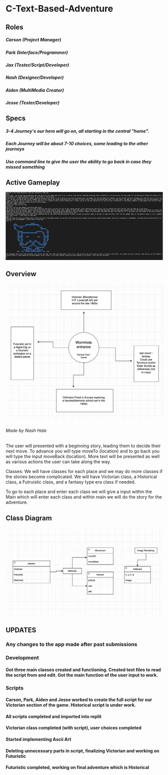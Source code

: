 # C-Text-Based-Adventure

## Roles 

##### Carson (Project Manager)

##### Park (Interface/Programmer)

##### Jax (Tester/Script/Developer)

##### Nash (Designer/Developer)

##### Aiden (MultiMedia Creator)

##### Jesse (Tester/Developer)

## Specs

##### 3-4 Journey's our hero will go on, all starting in the central "home". 

##### Each Journey will be about 7-10 choices, some leading to the other journeys

##### Use command line to give the user the ability to go back in case they missed something

## Active Gameplay

![gameplay](https://github.com/DaCandyCorn/C-Text-Based-Adventure/blob/main/images/textBasedAdvRunning.png)

## Overview

![overview](https://github.com/DaCandyCorn/C-Text-Based-Adventure/blob/main/images/overview1stDraft.png)

###### Made by Nash Hale

The user will presented with a beginning story, leading them to decide their next move. To advance you will type moveTo (location) and to go back you will type the input moveBack (location). More text will be presented as well as various actions the user can take along the way.

Classes: We will have classes for each place and we may do more classes if the stories become complicated. We will have Victorian class, a Historical class, a Futruistic class, and a fantasy type era class if needed. 

To go to each place and enter each class we will give a input within the Main which will enter each class and within main we will do the story for the adventure. 

## Class Diagram

![classDiagram](https://github.com/DaCandyCorn/C-Text-Based-Adventure/blob/main/images/classDiagramUpdated.png)

## UPDATES
### Any changes to the app made after past submissions

### Development

#### Got three main classes created and functioning. Created text files to read the script from and edit. Got the main function of the user input to work.
### Scripts

#### Carson, Park, Aiden and Jesse worked to create the full script for our Victorian section of the game. Historical script is under work.

#### All scripts completed and imported into replit

#### Victorian class completed (with script), user choices completed

#### Started implementing Ascii Art

#### Deleting unnecessary parts in script, finalizing Victorian and working on Futuristic

#### Futuristic completed, working on final adventure which is Historical
 
